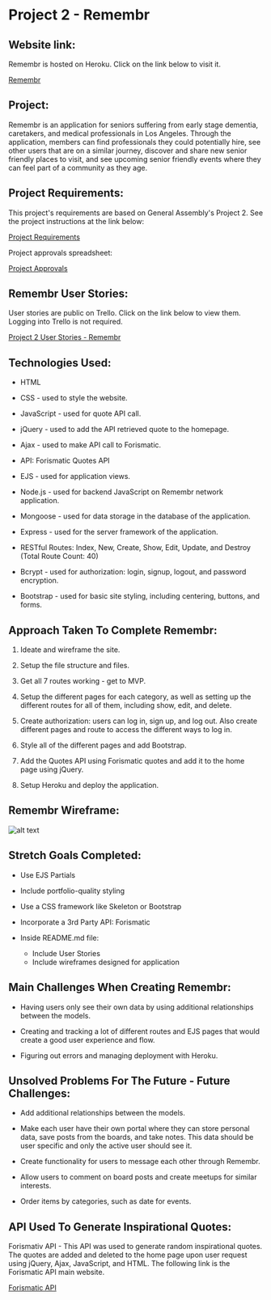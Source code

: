 # Project 2 - Remembr

## Website link:

Remembr is hosted on Heroku. Click on the link below to visit it.

[Remembr](https://remembr-memories.herokuapp.com/)

## Project:

Remembr is an application for seniors suffering from early stage dementia, caretakers, and medical professionals in Los Angeles. Through the application, members can find professionals they could potentially hire, see other users that are on a similar journey, discover and share new senior friendly places to visit, and see upcoming senior friendly events where they can feel part of a community as they age.


## Project Requirements:

This project's requirements are based on General Assembly's Project 2. See the project instructions at the link below:

[Project Requirements](https://git.generalassemb.ly/ira/SEIR-FLEX-123/tree/master/projects/project_2)

Project approvals spreadsheet:

[Project Approvals](https://docs.google.com/spreadsheets/d/1fS22w516hrhnCq4oJuuUdUQXpVWzxLps8brO4I0ulJc/edit?pli=1#gid=978133499)

## Remembr User Stories:

User stories are public on Trello. Click on the link below to view them. Logging into Trello is not required.

[Project 2 User Stories - Remembr](https://trello.com/b/nAjLMVbR/project-2-remembr)

## Technologies Used:

* HTML

* CSS - used to style the website.

* JavaScript - used for quote API call. 

* jQuery - used to add the API retrieved quote to the homepage. 

* Ajax - used to make API call to Forismatic.

* API: Forismatic Quotes API

* EJS - used for application views.

* Node.js - used for backend JavaScript on Remembr network application.

* Mongoose - used for data storage in the database of the application.

* Express - used for the server framework of the application.

* RESTful Routes: Index, New, Create, Show, Edit, Update, and Destroy (Total Route Count: 40)

* Bcrypt - used for authorization: login, signup, logout, and password encryption.

* Bootstrap - used for basic site styling, including centering, buttons, and forms.

## Approach Taken To Complete Remembr:

1. Ideate and wireframe the site.

2. Setup the file structure and files.

3. Get all 7 routes working - get to MVP.

4. Setup the different pages for each category, as well as setting up the different routes for all of them, including show, edit, and delete.

5. Create authorization: users can log in, sign up, and log out. Also create different pages and route to access the different ways to log in.

6. Style all of the different pages and add Bootstrap.

7. Add the Quotes API using Forismatic quotes and add it to the home page using jQuery.

8. Setup Heroku and deploy the application.

## Remembr Wireframe:

![alt text](https://github.com/marcoriesgo01/project-2/blob/master/public/images/wireframe.png?raw=true)

## Stretch Goals Completed:

* Use EJS Partials

* Include portfolio-quality styling

* Use a CSS framework like Skeleton or Bootstrap

* Incorporate a 3rd Party API: Forismatic

* Inside README.md file:
    * Include User Stories
    * Include wireframes designed for application

## Main Challenges When Creating Remembr:

* Having users only see their own data by using additional relationships between the models. 

* Creating and tracking a lot of different routes and EJS pages that would create a good user experience and flow.

* Figuring out errors and managing deployment with Heroku.

## Unsolved Problems For The Future - Future Challenges:

* Add additional relationships between the models.

* Make each user have their own portal where they can store personal data, save posts from the boards, and take notes. This data should be user specific and only the active user should see it.

* Create functionality for users to message each other through Remembr.

* Allow users to comment on board posts and create meetups for similar interests.

* Order items by categories, such as date for events.


## API Used To Generate Inspirational Quotes:

Forismativ API - This API was used to generate random inspirational quotes. The quotes are added and deleted to the home page upon user request using jQuery, Ajax, JavaScript, and HTML. The following link is the Forismatic API main website.

[Forismatic API](https://forismatic.com/en/api/)
